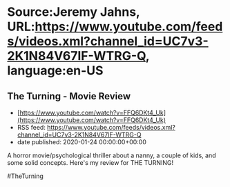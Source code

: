 # Source:Jeremy Jahns, URL:https://www.youtube.com/feeds/videos.xml?channel_id=UC7v3-2K1N84V67IF-WTRG-Q, language:en-US

## The Turning - Movie Review
 - [https://www.youtube.com/watch?v=FFQ6DKt4_Uk](https://www.youtube.com/watch?v=FFQ6DKt4_Uk)
 - RSS feed: https://www.youtube.com/feeds/videos.xml?channel_id=UC7v3-2K1N84V67IF-WTRG-Q
 - date published: 2020-01-24 00:00:00+00:00

A horror movie/psychological thriller about a nanny, a couple of kids, and some solid concepts. Here's my review for THE TURNING!

#TheTurning

